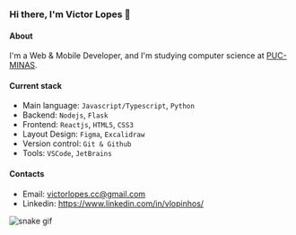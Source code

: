 ### Hi there, I'm Victor Lopes 👋

#### About
I'm a Web & Mobile Developer, and I'm studying computer science at [PUC-MINAS](https://www.pucminas.br/destaques/Paginas/default.aspx).

#### Current stack
- Main language: `Javascript/Typescript`, `Python`
- Backend: `Nodejs`, `Flask`
- Frontend: `Reactjs`, `HTML5`, `CSS3`
- Layout Design: `Figma`, `Excalidraw`
- Version control: `Git & Github`
- Tools: `VSCode`, `JetBrains`

#### Contacts
- Email: victorlopes.cc@gmail.com
- Linkedin: https://www.linkedin.com/in/vlopinhos/

![snake gif](https://github.com/victorlopescc/victorlopescc/blob/output/github-contribution-grid-snake-dark.svg)
